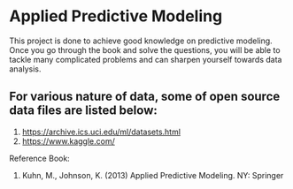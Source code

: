 # Applied Predictive Modeling
This project is done to achieve good knowledge on predictive modeling.
Once you go through the book and solve the questions, you will be able to tackle
many complicated problems and can sharpen yourself towards data analysis.

## For various nature of data, some of open source data files are listed below:
1) https://archive.ics.uci.edu/ml/datasets.html
2) https://www.kaggle.com/

Reference Book:
1) Kuhn, M., Johnson, K. (2013) Applied Predictive Modeling. NY: Springer
